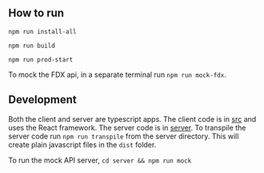 ## How to run

`npm run install-all`

`npm run build`

`npm run prod-start`

To mock the FDX api, in a separate terminal run `npm run mock-fdx`.

## Development

Both the client and server are typescript apps. The client code is in [src](./src) and uses the React framework.  The server code is in [server](./server).  To transpile the server code run `npm run transpile` from the server directory.  This will create plain javascript files in the `dist` folder.   

To run the mock API server,
`cd server && npm run mock`